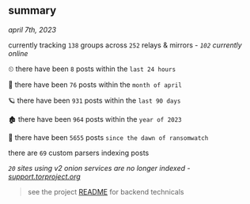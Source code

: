 
## summary
_april 7th, 2023_

currently tracking `138` groups across `252` relays & mirrors - _`102` currently online_

⏲ there have been `8` posts within the `last 24 hours`

🦈 there have been `76` posts within the `month of april`

🪐 there have been `931` posts within the `last 90 days`

🏚 there have been `964` posts within the `year of 2023`

🦕 there have been `5655` posts `since the dawn of ransomwatch`

there are `69` custom parsers indexing posts

_`20` sites using v2 onion services are no longer indexed - [support.torproject.org](https://support.torproject.org/onionservices/v2-deprecation/)_

> see the project [README](https://github.com/joshhighet/ransomwatch#ransomwatch--) for backend technicals
